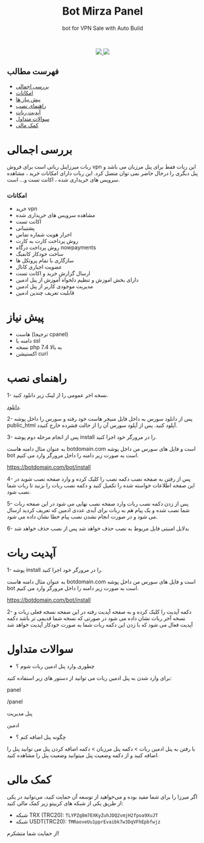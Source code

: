 

<h1 align="center"/>Bot Mirza Panel</h1>

<p align="center">bot for VPN Sale with Auto Build</p>

<br/>
<p align="center">
    <a href="https://t.me/mirzapanel" target="_blank">
        <img src="https://img.shields.io/badge/telegram-group-blue?style=flat-square&logo=telegram" />
    </a>
    <a href="#">
        <img src="https://img.shields.io/github/stars/mahdigholipour3/bottelegrammarzban?style=social" />
    </a>
</p>



## فهرست مطالب
- [بررسی اجمالی](#بررسی-اجمالی)
- [امکانات](#امکانات)
- [پیش نیاز ها](#پیش-نیاز)
- [راهنمای نصب](#راهنمای-نصب)
- [آپدیت ربات](#آپدیت-ربات)
- [سوالات متداول](#سوالات-متداول)
- [کمک مالی](#کمک-مالی)


# بررسی اجمالی

ربات میرزاپنل رباتی است برای فروش vpn این ربات فقط  برای پنل مرزبان می باشد و پنل دیگری را درحال حاضر نمی توان متصل کرد. این ربات دارای امکانات خرید ، مشاهده سرویس های خریداری شده ، اکانت تست و... است.


### امکانات

- خرید vpn
- مشاهده سرویس های خریداری شده
- اکانت تست 
- پشتیبانی
- احراز هویت شماره تماس
- روش پرداخت کارت به کارت
- روش پرداخت درگاه nowpayments
- ساخت خودکار کانفبگ
- سازگاری با تمام پروتکل ها
- عضویت اجباری کانال
- ارسال گزارش خرید و اکانت تست 
- دارای بخش اموزش و تنظیم دلخواه آموزش از پنل ادمین
-  مدیریت موجودی کاربر از پنل ادمین
- قابلیت تعریف چندین ادمین

# پیش نیاز
- هاست (ترجیجا cpanel)
- دامنه با ssl
- نسخه php 7.4 به بالا
- اکستیشن curl

# راهنمای نصب


 1- نسخه اخر عمومی را از لینک زیر دانلود کنید.
 

 [دانلود](https://github.com/mahdigholipour3/bottelegrammarzban/releases).

2- پس از دانلود سورس به داخل فایل منیجر هاست خود رفته و سورس را داخل پوشه public_html آپلود کنید. پس از آپلود سورس آن را از حالت فشرده خارج کنیدد.

3- پس از انجام مرحله دوم پوشه install را در مرورگر خود اجرا کنید.

به عنوان مثال دامنه هاست botdomain.com  است و فایل های سورس من داخل پوشه bot است به صورت زیر دامنه را داخل مرورگر وارد می کنیم.

https://botdomain.com/bot/install

4- پس از رفتن به صفحه نصب دکمه نصب را کلیک کرده و وارد صفحه نصب شوید در این صفحه اطلاعات خواسته شده را تکمیل کنید و دکمه نصب ربات را بزنید تا ربات شما نصب شود.

5- پس از زدن دکمه نصب ربات وارد صفحه نصب نهایی می شود در این صفحه ربات شما نصب شده و یک پیام هم به ربات برای آیدی عددی ادمین که تعریف کردید ارسال می شود و  در صورت انجام نشدن نصب پیام خطا نشان داده می شود.

6- بدلایل امنیتی فایل مربوط به نصب حذف خواهد شد پس از نصب حذف خواهد شد


# آپدیت ربات

1-  پوشه install را در مرورگر خود اجرا کنید.

به عنوان مثال دامنه هاست botdomain.com  است و فایل های سورس من داخل پوشه bot است به صورت زیر دامنه را داخل مرورگر وارد می کنیم.

https://botdomain.com/bot/install

2- دکمه آپدیت را کلیک کرده و به صفحه آپدیت رفته در این صفحه نسخه فعلی ربات و نسخه آخر ربات نشان داده می شود در صورتی که نسخه شما قدیمی تر باشد دکمه آپدیت فعال می شود که با زدن این دکمه ربات شما به صورت خودکار آپدیت خواهد شد


# سوالات متداول
- چطوری وارد پنل ادمین ربات شوم ؟

برای وارد شدن به پنل ادمین ربات می توانید از دستور های زیر استفاده کنید:

panel

/panel

پنل مدیریت

ادمین

- چگونه پنل اضافه کنم ؟

با رفتن به پنل ادمین ربات > دکمه پنل مرزبان > دکمه اضافه کردن پنل می توانید پنل  را اضافه کنید و از دکمه وضعیت پنل میتوانید وضعیت پنل را مشاهده کنید.





# کمک مالی
اگر میرزا را برای شما مفید بوده و می‌خواهید از توسعه آن حمایت کنید، می‌توانید در یکی از طریق یکی از شبکه های کریپتو زیر کمک مالی کنید:

- شبکه TRX (TRC20): `TLYPZq8m7EXKyZuhJDQ2vmjH2fpoa9XuJT`
- شبکه USDT(TRC20): `TMRaoveUu1pprEvaibk7w3DqVFhEpbfwjz`

از حمایت شما متشکرم!
